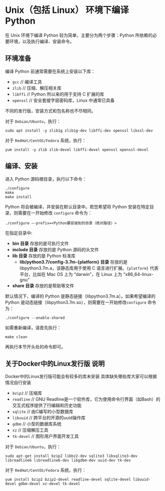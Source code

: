 # Unix（包括 Linux） 环境下编译 Python

在 Unix 环境下编译 Python 较为简单，主要分为两个步骤：Python 所依赖的必要环境，以及执行编译、安装命令。

## 环境准备

编译 Python 前通常需要在系统上安装以下库：

- `gcc` // 编译工具
- `zlib` // 压缩、解压相关库
- `libffi` // Python 所以来的用于支持 C 扩展的库
- `openssl` // 安全套接字层密码库，Linux 中通常已具备

不同的发行版，安装方式和包名称也不尽相同。

对于 `Debian/Ubuntu`，执行：

```console
sudo apt install -y zlib1g zlib1g-dev libffi-dev openssl libssl-dev
```

对于 `RedHat/CentOS/Fedora` 系统，执行：

```console
yum install -y zlib zlib-devel libffi-devel openssl openssl-devel
```

## 编译、安装

进入 Python 源码根目录，执行以下命令：

```console
./configure
make
make install
```

Python 将会被编译，并安装在默认目录中。若您希望将 Python 安装在特定目录，则需要在一开始修改 `configure` 命令为：

```console
./configure –-prefix=<Python要安装到的目录（绝对路径）>
```

在指定目录中:

- **bin 目录** 存放的是可执行文件
- **include 目录** 存放的是 Python 源码的头文件
- **lib 目录** 存放的是 Python 标准库
  - **lib/python3.7/config-3.7m-{platform} 目录** 存放的是 libpython3.7m.a，该静态库用于使用 C 语言进行扩展。`{platform}` 代表平台，比如在 Mac OS 上为 “darwin”，在 Linux 上为 “x86_64-linux-gnu”
- **share 目录** 存放的是帮助等文件

默认情况下，编译的 Python 是静态链接（libpython3.7m.a）。如果希望编译的 Python 是动态链接（libpython3.7m.so），则需要在一开始修改`configure` 命令为：

```console
./configure --enable-shared
```

如需重新编译，请首先执行：

```console
make clean
```

再执行本节开头处的命令即可。

## 关于Docker中的Linux发行版 说明

Docker中的Linux发行版可能会有较多的库未安装
具体缺失哪些库大家可以根据情况自行安装

- `bzip2` // 压缩库
- `readline` // GNU Readline是一个软件库，它为使用命令行界面（如Bash）的交互式程序提供了行编辑和历史功能
- `sqlite` // 由C编写的小型数据库
- `libuuid` // 跨平台的开源的uuid操作库
- `gdbm` // 小型的数据库系统
- `xz` // 压缩解压工具
- `tk-devel` // 图形用户界面开发工具

对于 `Debian/Ubuntu`，执行：

```console
sudo apt-get install bzip2 libbz2-dev sqlite3 libsqlite3-dev libreadline6 libreadline6-dev libgdbm-dev uuid-dev tk-dev
```

对于 `RedHat/CentOS/Fedora` 系统，执行：

```console
yum install bzip2 bzip2-devel readline-devel sqlite-devel libuuid-devel gdbm-devel xz-devel tk-devel
```
